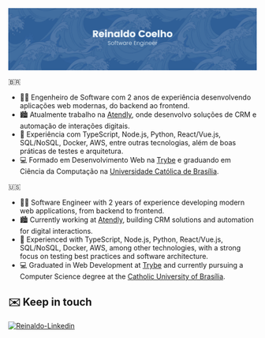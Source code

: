  <img align='center' src="./images/coelho.png" alt="Reinaldo Coelho Background"/>

🇧🇷

- 👋🏻 Engenheiro de Software com 2 anos de experiência desenvolvendo aplicações web modernas, do backend ao frontend.
- 🏙 Atualmente trabalho na [Atendly](https://atendly.com.br/), onde desenvolvo soluções de CRM e automação de interações digitais.
- 🚀 Experiência com TypeScript, Node.js, Python, React/Vue.js, SQL/NoSQL, Docker, AWS, entre outras tecnologias, além de boas práticas de testes e arquitetura.
- 💻 Formado em Desenvolvimento Web na [Trybe](https://www.betrybe.com/) e graduando em Ciência da Computação na [Universidade Católica de Brasília](https://ucb.catolica.edu.br/).

🇺🇸

- 👋🏻 Software Engineer with 2 years of experience developing modern web applications, from backend to frontend.
- 🏙 Currently working at [Atendly](https://atendly.com.br/), building CRM solutions and automation for digital interactions.
- 🚀 Experienced with TypeScript, Node.js, Python, React/Vue.js, SQL/NoSQL, Docker, AWS, among other technologies, with a strong focus on testing best practices and software architecture.
- 💻 Graduated in Web Development at [Trybe](https://www.betrybe.com/) and currently pursuing a Computer Science degree at the [Catholic University of Brasília](https://ucb.catolica.edu.br/).

 ## ✉️ Keep in touch

<section>
<a href='https://www.linkedin.com/in/coelhoreinaldo/' target='_blank' ><img align='center' alt='Reinaldo-Linkedin' src='https://img.shields.io/badge/LinkedIn-0077B5?style=for-the-badge&logo=linkedin&logoColor=white'/></a>
</section>
